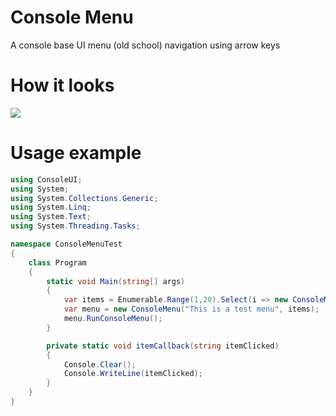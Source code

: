 # Console Menu

A console base UI menu (old school) navigation using arrow keys

# How it looks

![](https://thumbs.gfycat.com/FlawedForkedHochstettersfrog-small.gif)


# Usage example
```C#
using ConsoleUI;
using System;
using System.Collections.Generic;
using System.Linq;
using System.Text;
using System.Threading.Tasks;

namespace ConsoleMenuTest
{
	class Program
	{
		static void Main(string[] args)
		{
			var items = Enumerable.Range(1,20).Select(i => new ConsoleMenuItem($"Item{i}", itemCallback));
			var menu = new ConsoleMenu("This is a test menu", items);
			menu.RunConsoleMenu();
		}

		private static void itemCallback(string itemClicked)
		{
			Console.Clear();
			Console.WriteLine(itemClicked);
		}
	}
}
```


